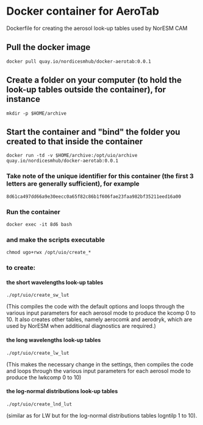 # Docker container for AeroTab
Dockerfile for creating the aerosol look-up tables used by NorESM CAM

## Pull the docker image
```
docker pull quay.io/nordicesmhub/docker-aerotab:0.0.1
```
## Create a folder on your computer (to hold the look-up tables outside the container), for instance 
```
mkdir -p $HOME/archive
```
## Start the container and "bind" the folder you created to that inside the container
```
docker run -td -v $HOME/archive:/opt/uio/archive quay.io/nordicesmhub/docker-aerotab:0.0.1
```
### Take note of the unique identifier for this container (the first 3 letters are generally sufficient), for example
```
8d61ca497dd66a9e30eecc0a65f82c86b1f606fae23faa982bf35211eed16a00
```
### Run the container
```
docker exec -it 8d6 bash
```
### and make the scripts executable
```
chmod ugo+rwx /opt/uio/create_*
```
### to create:

#### the short wavelengths look-up tables
```
./opt/uio/create_sw_lut 
```

(This compiles the code with the default options and loops through the various input parameters for each aerosol mode to produce the kcomp 0 to 10. 
It also creates other tables, namely aerocomk and aerodryk, which are used by NorESM when additional diagnostics are required.)

#### the long wavelengths look-up tables
```
./opt/uio/create_lw_lut 
```
(This makes the necessary change in the settings, then compiles the code and loops through the various input parameters for each aerosol mode to produce the lwkcomp 0 to 10)

#### the log-normal distributions look-up tables
```
./opt/uio/create_lnd_lut 
```
(similar as for LW but for the log-normal distributions tables logntilp 1 to 10).


